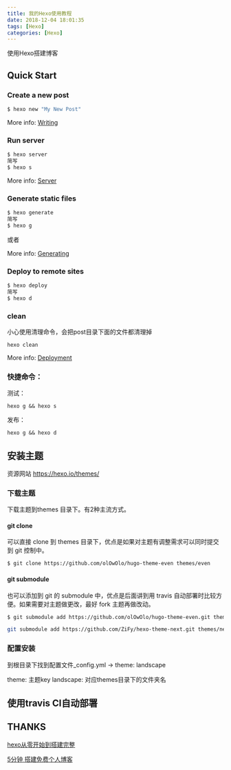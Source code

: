 ```yaml
---
title: 我的Hexo使用教程
date: 2018-12-04 18:01:35
tags: [Hexo]
categories: [Hexo]
---
```

使用Hexo搭建博客

## Quick Start

### Create a new post

``` bash
$ hexo new "My New Post"
```

More info: [Writing](https://hexo.io/docs/writing.html)

### Run server

``` bash
$ hexo server
简写
$ hexo s
```

More info: [Server](https://hexo.io/docs/server.html)

### Generate static files

``` bash
$ hexo generate
简写
$ hexo g
```
或者

More info: [Generating](https://hexo.io/docs/generating.html)

### Deploy to remote sites

``` bash
$ hexo deploy
简写
$ hexo d

```
### clean
小心使用清理命令，会把post目录下面的文件都清理掉

```
hexo clean
```

More info: [Deployment](https://hexo.io/docs/deployment.html)

### 快捷命令：




测试：
```
hexo g && hexo s
```

发布：

```
hexo g && hexo d
```
## 安装主题

资源网站 https://hexo.io/themes/

### 下载主题
下载主题到themes 目录下。有2种主流方式。

#### git clone
可以直接 clone 到 themes 目录下，优点是如果对主题有调整需求可以同时提交到 git 控制中。

``` bash
$ git clone https://github.com/olOwOlo/hugo-theme-even themes/even
```
#### git submodule
也可以添加到 git 的 submodule 中，优点是后面讲到用 travis 自动部署时比较方便。如果需要对主题做更改，最好 fork 主题再做改动。

``` bash
$ git submodule add https://github.com/olOwOlo/hugo-theme-even.git themes/even

git submodule add https://github.com/ZiFy/hexo-theme-next.git themes/next
```

### 配置安装
到根目录下找到配置文件_config.yml -> theme: landscape

theme: 主题key
landscape: 对应themes目录下的文件夹名


## 使用travis CI自动部署



## THANKS
[hexo从零开始到搭建完整](https://www.cnblogs.com/visugar/p/6821777.html)

[5分钟 搭建免费个人博客](https://www.jianshu.com/p/4eaddcbe4d12)